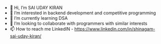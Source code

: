- 👋 Hi, I’m SAI UDAY KIRAN
- 👀 I’m interested in backend development and competitive programming
- 🌱 I’m currently learning DSA
- 💞️ I’m looking to collaborate with programmers with similar interests
- 📫 How to reach me LinkedIN - https://www.linkedin.com/in/shinagam-sai-uday-kiran/

<!---
U-DAY-333/U-DAY-333 is a ✨ special ✨ repository because its `README.md` (this file) appears on your GitHub profile.
You can click the Preview link to take a look at your changes.
--->
